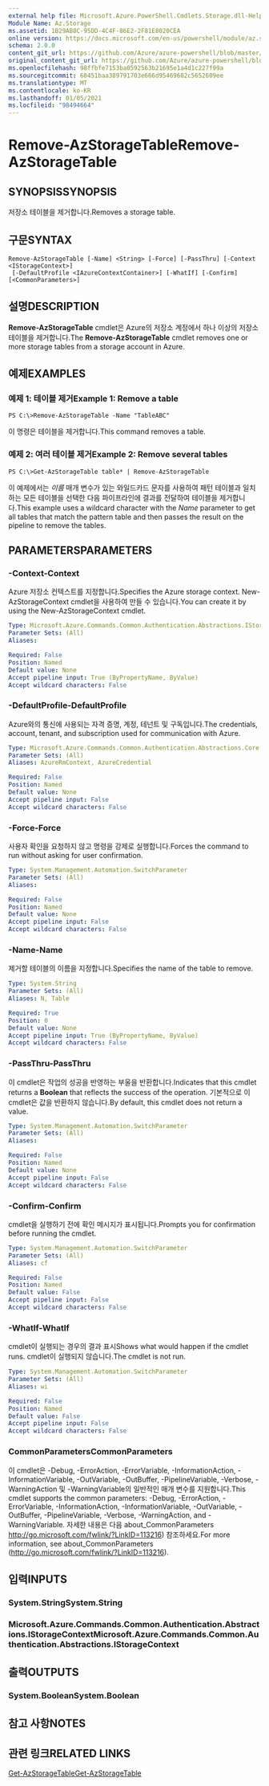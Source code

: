 ```yaml
---
external help file: Microsoft.Azure.PowerShell.Cmdlets.Storage.dll-Help.xml
Module Name: Az.Storage
ms.assetid: 1B29AB8C-95DD-4C4F-86E2-2F81E8020CEA
online version: https://docs.microsoft.com/en-us/powershell/module/az.storage/remove-azstoragetable
schema: 2.0.0
content_git_url: https://github.com/Azure/azure-powershell/blob/master/src/Storage/Storage.Management/help/Remove-AzStorageTable.md
original_content_git_url: https://github.com/Azure/azure-powershell/blob/master/src/Storage/Storage.Management/help/Remove-AzStorageTable.md
ms.openlocfilehash: 98ffbfe7153ba0592563b21695e1a4d1c227f99a
ms.sourcegitcommit: 68451baa389791703e666d95469602c5652609ee
ms.translationtype: MT
ms.contentlocale: ko-KR
ms.lasthandoff: 01/05/2021
ms.locfileid: "98494664"
---
```

# <span data-ttu-id="3ab08-101">Remove-AzStorageTable</span><span class="sxs-lookup"><span data-stu-id="3ab08-101">Remove-AzStorageTable</span></span>

## <span data-ttu-id="3ab08-102">SYNOPSIS</span><span class="sxs-lookup"><span data-stu-id="3ab08-102">SYNOPSIS</span></span>
<span data-ttu-id="3ab08-103">저장소 테이블을 제거합니다.</span><span class="sxs-lookup"><span data-stu-id="3ab08-103">Removes a storage table.</span></span>

## <span data-ttu-id="3ab08-104">구문</span><span class="sxs-lookup"><span data-stu-id="3ab08-104">SYNTAX</span></span>

```
Remove-AzStorageTable [-Name] <String> [-Force] [-PassThru] [-Context <IStorageContext>]
 [-DefaultProfile <IAzureContextContainer>] [-WhatIf] [-Confirm] [<CommonParameters>]
```

## <span data-ttu-id="3ab08-105">설명</span><span class="sxs-lookup"><span data-stu-id="3ab08-105">DESCRIPTION</span></span>
<span data-ttu-id="3ab08-106">**Remove-AzStorageTable** cmdlet은 Azure의 저장소 계정에서 하나 이상의 저장소 테이블을 제거합니다.</span><span class="sxs-lookup"><span data-stu-id="3ab08-106">The **Remove-AzStorageTable** cmdlet removes one or more storage tables from a storage account in Azure.</span></span>

## <span data-ttu-id="3ab08-107">예제</span><span class="sxs-lookup"><span data-stu-id="3ab08-107">EXAMPLES</span></span>

### <span data-ttu-id="3ab08-108">예제 1: 테이블 제거</span><span class="sxs-lookup"><span data-stu-id="3ab08-108">Example 1: Remove a table</span></span>
```
PS C:\>Remove-AzStorageTable -Name "TableABC"
```

<span data-ttu-id="3ab08-109">이 명령은 테이블을 제거합니다.</span><span class="sxs-lookup"><span data-stu-id="3ab08-109">This command removes a table.</span></span>

### <span data-ttu-id="3ab08-110">예제 2: 여러 테이블 제거</span><span class="sxs-lookup"><span data-stu-id="3ab08-110">Example 2: Remove several tables</span></span>
```
PS C:\>Get-AzStorageTable table* | Remove-AzStorageTable
```

<span data-ttu-id="3ab08-111">이 예제에서는 *이름* 매개 변수가 있는 와일드카드 문자를 사용하여 패턴 테이블과 일치하는 모든 테이블을 선택한 다음 파이프라인에 결과를 전달하여 테이블을 제거합니다.</span><span class="sxs-lookup"><span data-stu-id="3ab08-111">This example uses a wildcard character with the *Name* parameter to get all tables that match the pattern table and then passes the result on the pipeline to remove the tables.</span></span>

## <span data-ttu-id="3ab08-112">PARAMETERS</span><span class="sxs-lookup"><span data-stu-id="3ab08-112">PARAMETERS</span></span>

### <span data-ttu-id="3ab08-113">-Context</span><span class="sxs-lookup"><span data-stu-id="3ab08-113">-Context</span></span>
<span data-ttu-id="3ab08-114">Azure 저장소 컨텍스트를 지정합니다.</span><span class="sxs-lookup"><span data-stu-id="3ab08-114">Specifies the Azure storage context.</span></span>
<span data-ttu-id="3ab08-115">New-AzStorageContext cmdlet을 사용하여 만들 수 있습니다.</span><span class="sxs-lookup"><span data-stu-id="3ab08-115">You can create it by using the New-AzStorageContext cmdlet.</span></span>

```yaml
Type: Microsoft.Azure.Commands.Common.Authentication.Abstractions.IStorageContext
Parameter Sets: (All)
Aliases:

Required: False
Position: Named
Default value: None
Accept pipeline input: True (ByPropertyName, ByValue)
Accept wildcard characters: False
```

### <span data-ttu-id="3ab08-116">-DefaultProfile</span><span class="sxs-lookup"><span data-stu-id="3ab08-116">-DefaultProfile</span></span>
<span data-ttu-id="3ab08-117">Azure와의 통신에 사용되는 자격 증명, 계정, 테넌트 및 구독입니다.</span><span class="sxs-lookup"><span data-stu-id="3ab08-117">The credentials, account, tenant, and subscription used for communication with Azure.</span></span>

```yaml
Type: Microsoft.Azure.Commands.Common.Authentication.Abstractions.Core.IAzureContextContainer
Parameter Sets: (All)
Aliases: AzureRmContext, AzureCredential

Required: False
Position: Named
Default value: None
Accept pipeline input: False
Accept wildcard characters: False
```

### <span data-ttu-id="3ab08-118">-Force</span><span class="sxs-lookup"><span data-stu-id="3ab08-118">-Force</span></span>
<span data-ttu-id="3ab08-119">사용자 확인을 요청하지 않고 명령을 강제로 실행합니다.</span><span class="sxs-lookup"><span data-stu-id="3ab08-119">Forces the command to run without asking for user confirmation.</span></span>

```yaml
Type: System.Management.Automation.SwitchParameter
Parameter Sets: (All)
Aliases:

Required: False
Position: Named
Default value: None
Accept pipeline input: False
Accept wildcard characters: False
```

### <span data-ttu-id="3ab08-120">-Name</span><span class="sxs-lookup"><span data-stu-id="3ab08-120">-Name</span></span>
<span data-ttu-id="3ab08-121">제거할 테이블의 이름을 지정합니다.</span><span class="sxs-lookup"><span data-stu-id="3ab08-121">Specifies the name of the table to remove.</span></span>

```yaml
Type: System.String
Parameter Sets: (All)
Aliases: N, Table

Required: True
Position: 0
Default value: None
Accept pipeline input: True (ByPropertyName, ByValue)
Accept wildcard characters: False
```

### <span data-ttu-id="3ab08-122">-PassThru</span><span class="sxs-lookup"><span data-stu-id="3ab08-122">-PassThru</span></span>
<span data-ttu-id="3ab08-123">이 cmdlet은 작업의  성공을 반영하는 부울을 반환합니다.</span><span class="sxs-lookup"><span data-stu-id="3ab08-123">Indicates that this cmdlet returns a **Boolean** that reflects the success of the operation.</span></span>
<span data-ttu-id="3ab08-124">기본적으로 이 cmdlet은 값을 반환하지 않습니다.</span><span class="sxs-lookup"><span data-stu-id="3ab08-124">By default, this cmdlet does not return a value.</span></span>

```yaml
Type: System.Management.Automation.SwitchParameter
Parameter Sets: (All)
Aliases:

Required: False
Position: Named
Default value: None
Accept pipeline input: False
Accept wildcard characters: False
```

### <span data-ttu-id="3ab08-125">-Confirm</span><span class="sxs-lookup"><span data-stu-id="3ab08-125">-Confirm</span></span>
<span data-ttu-id="3ab08-126">cmdlet을 실행하기 전에 확인 메시지가 표시됩니다.</span><span class="sxs-lookup"><span data-stu-id="3ab08-126">Prompts you for confirmation before running the cmdlet.</span></span>

```yaml
Type: System.Management.Automation.SwitchParameter
Parameter Sets: (All)
Aliases: cf

Required: False
Position: Named
Default value: False
Accept pipeline input: False
Accept wildcard characters: False
```

### <span data-ttu-id="3ab08-127">-WhatIf</span><span class="sxs-lookup"><span data-stu-id="3ab08-127">-WhatIf</span></span>
<span data-ttu-id="3ab08-128">cmdlet이 실행되는 경우의 결과 표시</span><span class="sxs-lookup"><span data-stu-id="3ab08-128">Shows what would happen if the cmdlet runs.</span></span>
<span data-ttu-id="3ab08-129">cmdlet이 실행되지 않습니다.</span><span class="sxs-lookup"><span data-stu-id="3ab08-129">The cmdlet is not run.</span></span>

```yaml
Type: System.Management.Automation.SwitchParameter
Parameter Sets: (All)
Aliases: wi

Required: False
Position: Named
Default value: False
Accept pipeline input: False
Accept wildcard characters: False
```

### <span data-ttu-id="3ab08-130">CommonParameters</span><span class="sxs-lookup"><span data-stu-id="3ab08-130">CommonParameters</span></span>
<span data-ttu-id="3ab08-131">이 cmdlet은 -Debug, -ErrorAction, -ErrorVariable, -InformationAction, -InformationVariable, -OutVariable, -OutBuffer, -PipelineVariable, -Verbose, -WarningAction 및 -WarningVariable의 일반적인 매개 변수를 지원합니다.</span><span class="sxs-lookup"><span data-stu-id="3ab08-131">This cmdlet supports the common parameters: -Debug, -ErrorAction, -ErrorVariable, -InformationAction, -InformationVariable, -OutVariable, -OutBuffer, -PipelineVariable, -Verbose, -WarningAction, and -WarningVariable.</span></span> <span data-ttu-id="3ab08-132">자세한 내용은 다음 about_CommonParameters http://go.microsoft.com/fwlink/?LinkID=113216) 참조하세요.</span><span class="sxs-lookup"><span data-stu-id="3ab08-132">For more information, see about_CommonParameters (http://go.microsoft.com/fwlink/?LinkID=113216).</span></span>

## <span data-ttu-id="3ab08-133">입력</span><span class="sxs-lookup"><span data-stu-id="3ab08-133">INPUTS</span></span>

### <span data-ttu-id="3ab08-134">System.String</span><span class="sxs-lookup"><span data-stu-id="3ab08-134">System.String</span></span>

### <span data-ttu-id="3ab08-135">Microsoft.Azure.Commands.Common.Authentication.Abstractions.IStorageContext</span><span class="sxs-lookup"><span data-stu-id="3ab08-135">Microsoft.Azure.Commands.Common.Authentication.Abstractions.IStorageContext</span></span>

## <span data-ttu-id="3ab08-136">출력</span><span class="sxs-lookup"><span data-stu-id="3ab08-136">OUTPUTS</span></span>

### <span data-ttu-id="3ab08-137">System.Boolean</span><span class="sxs-lookup"><span data-stu-id="3ab08-137">System.Boolean</span></span>

## <span data-ttu-id="3ab08-138">참고 사항</span><span class="sxs-lookup"><span data-stu-id="3ab08-138">NOTES</span></span>

## <span data-ttu-id="3ab08-139">관련 링크</span><span class="sxs-lookup"><span data-stu-id="3ab08-139">RELATED LINKS</span></span>

[<span data-ttu-id="3ab08-140">Get-AzStorageTable</span><span class="sxs-lookup"><span data-stu-id="3ab08-140">Get-AzStorageTable</span></span>](./Get-AzStorageTable.md)

